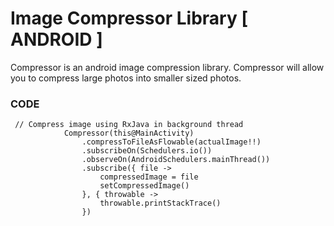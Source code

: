 # Image Compressor Library [ ANDROID ]
Compressor is an android image compression library. Compressor will allow you to compress large photos into smaller sized photos.

### CODE

```
 // Compress image using RxJava in background thread
            Compressor(this@MainActivity)
                .compressToFileAsFlowable(actualImage!!)
                .subscribeOn(Schedulers.io())
                .observeOn(AndroidSchedulers.mainThread())
                .subscribe({ file ->
                    compressedImage = file
                    setCompressedImage()
                }, { throwable ->
                    throwable.printStackTrace()
                })
```

